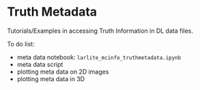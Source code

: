 # Truth Metadata

Tutorials/Examples in accessing Truth Information in DL data files.

To do list:

* meta data notebook: `larlite_mcinfo_truthmetadata.ipynb`
* meta data script
* plotting meta data on 2D images
* plotting meta data in 3D